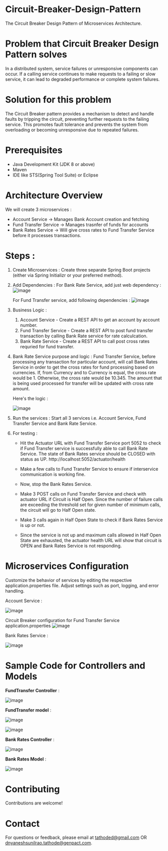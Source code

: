 # Circuit-Breaker-Design-Pattern
The Circuit Breaker Design Pattern of Microservices Architecture.

# Problem that Circuit Breaker Design Pattern solves
In a distributed system, service failures or unresponsive components can occur. If a calling service continues to make requests to a failing or slow service, it can lead to degraded performance or complete system failures.

# Solution for this problem 
The Circuit Breaker pattern provides a mechanism to detect and handle faults by tripping the circuit, preventing further requests to the failing service. This promotes fault tolerance and prevents the system from overloading or becoming unresponsive due to repeated failures.

# Prerequisites
  - Java Development Kit (JDK 8 or above)
  - Maven
  - IDE like STS(Spring Tool Suite) or Eclipse

# Architecture Overview
We will create 3 microservices : 
  - Account Service -> Manages Bank Account creation and fetching
  - Fund Transfer Service -> Manages trasnfer of funds for accounts
  - Bank Rates Service -> Will give cross rates to Fund Transfer Service before it processes transactions.

# Steps : 
  1. Create Microservices :
      Create three separate Spring Boot projects (either via Spring Initializr or your preferred method). 

  2. Add Dependencies :
      For Bank Rate Service, add just web dependency :
     ![image](https://github.com/dnyanesh-genpact/Aggregator-Design-Pattern/assets/152908296/00294a58-3a08-48e3-8217-60ef1a7bd454)

      For Fund Transfer service, add following dependencies :
     ![image](https://github.com/dnyanesh-genpact/Circuit-Breaker-Design-Pattern/assets/152908296/1d7c0265-4009-4e4b-8f5e-159bba1df2cf)


  4. Business Logic :
       1) Account Service - Create a REST API to get an account by account number.
       2) Fund Transfer Service - Create a REST API to post fund transfer transaction by calling Bank Rate service for rate calculcation.
       3) Bank Rate Service - Create a REST API to call post cross rates requried for fund transfer.

  5. Bank Rate Service purpose and logic : 
      Fund Transfer Service, before processing any transaction for particular account, will call Bank Rates Service in order to get the cross rates for fund processing based on currencies.
      If, from Currency and to Currency is equal, the cross rate would be 1. Otherwise, the cross rate would be 10.345. The amount that is being used processed for transfer will be updated with cross rate amount.


     Here's the logic :

     ![image](https://github.com/dnyanesh-genpact/Circuit-Breaker-Design-Pattern/assets/152908296/062e77c8-eae2-4611-80ed-a927423e3e27)


  7. Run the services : 
      Start all 3 services i.e. Account Service, Fund Transfer Service and Bank Rate Service.

  8. For testing : 
     - Hit the Actuator URL with Fund Transfer Service port 5052 to check if Fund Transfer service is successfully able to call Bank Rate Service. The state of Bank Rates service should be CLOSED with status as 
       UP.
        http://localhost:5052/actuator/health

     - Make a few calls to Fund Transfer Service to ensure if interservice communication is working fine.

     - Now, stop the Bank Rates Service.

     - Make 3 POST calls on Fund Transfer Service and check with actuator URL if Circuit is Half Open. Since the number of failure calls are exceeding the threshold set for given number of minimum calls, the circuit will go to Half Open state.

     - Make 3 calls again in Half Open State to check if Bank Rates Service is up or not.

     - Since the service is not up and maximum calls allowed in Half Open State are exhausted, the actuator health URL will show that circuit is OPEN and Bank Rates Service is not responding.




# Microservices Configuration
Customize the behavior of services by editing the respective application.properties file. Adjust settings such as port, logging, and error handling.

Account Service : 

![image](https://github.com/dnyanesh-genpact/Circuit-Breaker-Design-Pattern/assets/152908296/a88836f1-20e3-442a-ba89-f05c7bf52a1c)


Circuit Breaker configuration for Fund Transfer Service application.properties 
![image](https://github.com/dnyanesh-genpact/Circuit-Breaker-Design-Pattern/assets/152908296/9fe70cbb-b865-47dc-b007-b6082d7ebafb)


Bank Rates Service : 

![image](https://github.com/dnyanesh-genpact/Circuit-Breaker-Design-Pattern/assets/152908296/d2f2a947-6417-4d7e-b7e7-f9c1539031cf)



# Sample Code for Controllers and Models

**FundTransfer Controller** : 

![image](https://github.com/dnyanesh-genpact/Circuit-Breaker-Design-Pattern/assets/152908296/7689b76d-891a-4523-89bd-a9639c369557)



**FundTransfer model** : 

![image](https://github.com/dnyanesh-genpact/Circuit-Breaker-Design-Pattern/assets/152908296/212e5742-47d4-49ff-aa2c-84400d976a17)

![image](https://github.com/dnyanesh-genpact/Circuit-Breaker-Design-Pattern/assets/152908296/7a1810df-d80f-4d34-922e-17222e82ec7d)



**Bank Rates Controller** : 

![image](https://github.com/dnyanesh-genpact/Circuit-Breaker-Design-Pattern/assets/152908296/955ad0e5-454a-4fba-9a84-f402008fcffa)



**Bank Rates Model** : 

![image](https://github.com/dnyanesh-genpact/Circuit-Breaker-Design-Pattern/assets/152908296/ee906e52-a98d-4ed3-98a8-3bb251c8fb42)


# Contributing
  Contributions are welcome!

# Contact
  For questions or feedback, please email at tathoded@gmail.com OR dnyaneshsunilrao.tathode@genpact.com.



   
     
      

  

